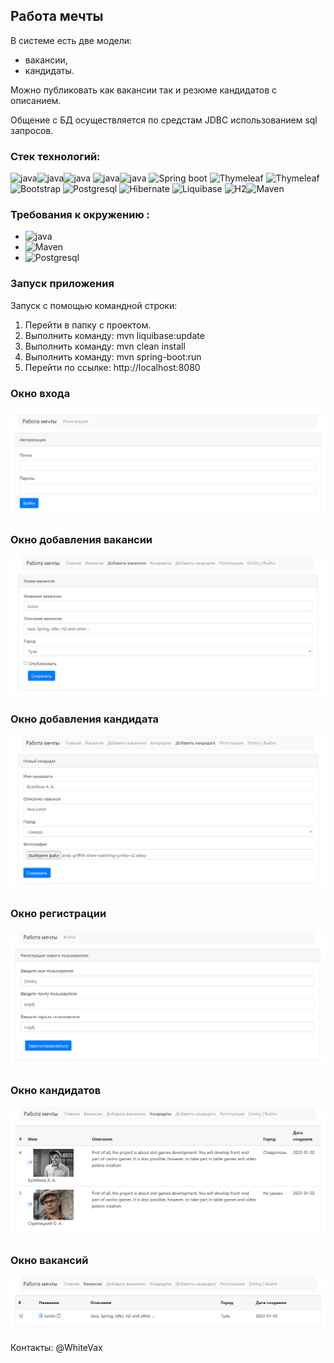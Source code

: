  ## Работа мечты
 В системе есть две модели:
 - вакансии,
 - кандидаты.

Можно публиковать как вакансии так и резюме кандидатов с описанием.

Общение с БД осуществляется по средстам JDBC использованием sql запросов.

### Стек технологий:

![java](https://img.shields.io/badge/java-16-red)![java](https://img.shields.io/badge/Jcip-1.0-red)![java](https://img.shields.io/badge/AssertJ-3.23.1-red)
![java](https://img.shields.io/badge/Log4j-1.2.17-red)![java](https://img.shields.io/badge/Slf4j-1.7.36-red)
![Spring boot](https://img.shields.io/badge/Spring%20boot-2.7.4-green)
![Thymeleaf](https://img.shields.io/badge/Thymeleaf-2.7.4-green)
![Thymeleaf](https://img.shields.io/badge/Mockito-4.0.0-green)
![Bootstrap](https://img.shields.io/badge/Bootstrap-4-ff69b4)
![Postgresql](https://img.shields.io/badge/Postgresql-42.5.0-blue)
![Hibernate](https://img.shields.io/badge/Checkstylee-9.0-orange)
![Liquibase](https://img.shields.io/badge/Liquibase-3.6.2-red)
![H2](https://img.shields.io/badge/H2-1.4.200-blue)![Maven](https://img.shields.io/badge/Maven-4.0.0-red)

### Требования к окружению :

- ![java](https://img.shields.io/badge/java-16+-red)
- ![Maven](https://img.shields.io/badge/Maven-4.0.0-red)
- ![Postgresql](https://img.shields.io/badge/Postgresql-13+-blue)

### Запуск приложения

Запуск с помощью командной строки:

1. Перейти в папку с проектом.
2. Выполнить команду: mvn liquibase:update
3. Выполнить команду: mvn clean install
4. Выполнить команду: mvn spring-boot:run
5. Перейти по ссылке: http://localhost:8080

### Окно входа
![главный вид](resources/log.png)

### Окно добавления вакансии
![главный вид](resources/addVacancy.png)

### Окно добавления кандидата
![главный вид](resources/regCandidate.png)

### Окно регистрации
![подробней задачи](resources/reg.png)

### Окно кандидатов
![подробней задачи](resources/candidates.png)

### Окно вакансий
![подробней задачи](resources/vacancy.png)

Контакты: @WhiteVax
